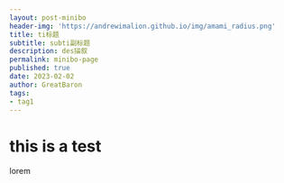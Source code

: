 ```yaml
---
layout: post-minibo
header-img: 'https://andrewimalion.github.io/img/amami_radius.png'
title: ti标题
subtitle: subti副标题
description: des描叙
permalink: minibo-page
published: true
date: 2023-02-02
author: GreatBaron
tags:
- tag1
---
```




# this is a test
lorem
